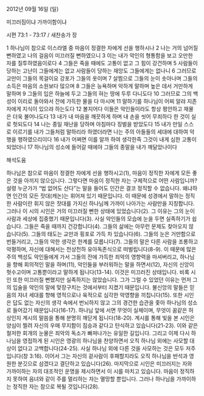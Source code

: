2012년 09월 16일 (일)

미끄러짐이냐 가까이함이냐



시편 73:1 - 73:17 / 새찬송가  장


1 하나님이 참으로 이스라엘 중 마음이 정결한 자에게 선을 행하시나 2 나는 거의 넘어질 뻔하였고 나의 걸음이 미끄러질 뻔하였으니 3 이는 내가 악인의 형통함을 보고 오만한 자를 질투하였음이로다 4 그들은 죽을 때에도 고통이 없고 그 힘이 강건하며 5 사람들이 당하는 고난이 그들에게는 없고 사람들이 당하는 재앙도 그들에게는 없나니 6 그러므로 교만이 그들의 목걸이요 강포가 그들의 옷이며 7 살찜으로 그들의 눈이 솟아나며 그들의 소득은 마음의 소원보다 많으며 8 그들은 능욕하며 악하게 말하며 높은 데서 거만하게 말하며 9 그들의 입은 하늘에 두고 그들의 혀는 땅에 두루 다니도다 10 그러므로 그의 백성이 이리로 돌아와서 잔에 가득한 물을 다 마시며 11 말하기를 하나님이 어찌 알랴 지존자에게 지식이 있으랴 하는도다 12 볼지어다 이들은 악인들이라도 항상 평안하고 재물은 더욱 불어나도다 13 내가 내 마음을 깨끗하게 하며 내 손을 씻어 무죄하다 한 것이 실로 헛되도다 14 나는 종일 재난을 당하며 아침마다 징벌을 받았도다 15 내가 만일 스스로 이르기를 내가 그들처럼 말하리라 하였더라면 나는 주의 아들들의 세대에 대하여 악행을 행하였으리이다 16 내가 어쩌면 이를 알까 하여 생각한즉 그것이 내게 심한 고통이 되었더니 17 하나님의 성소에 들어갈 때에야 그들의 종말을 내가 깨달았나이다

해석도움





하나님은 참으로 마음이 정결한 자에게 선을 행하시고(1), 마음이 정직한 자에게 모든 좋은 것을 아끼지 않으십니다. 그렇다면 마음이 정직한 자는 구체적으로 어떤 사람입니까? 설령 누군가가 “법 없어도 산다”는 말을 들어도 인간은 결코 정직할 수 없습니다. 왜냐하면 인간의 모든 잣대(캐논)는 휘어져 있기 때문입니다. 이 때문에 성경에서 말하는 정직한 사람이란 휘지 않은 잣대를 가지신 하나님께 가까이 나아가는 사람만을 지칭합니다. 
그러나 이 시의 시인은 거의 미끄러질 뻔한 상태에 있었습니다(2). 그 이유는 그의 눈이 사람과 세상에 집중했기 때문입니다(3). 사실 악인들의 모습에 눈을 두면 실족하기가 쉽습니다. 그들은 죽을 때까지 건강합니다(4). 그들의 삶에는 아무런 문제도 찾아오지 않습니다(5). 그들의 태도는 교만과 횡포로 가득 차 있습니다(6). 그들의 눈은 거만함으로 번들거리고, 그들의 악한 생각은 한계를 모릅니다(7). 그들의 말은 다른 사람을 조롱하고 악평하며, 자신에 대해서는 천상천하 유아독존식으로 떠벌립니다(8-9). 이 때문에 많은 주의 백성도 악인들에게 가서 그들의 잔에 가득한 죄악의 영향력을 마셔버리고, 하나님을 향해 회의적인 말을 하며(11), 악인들을 부러워하는 말을 하면서(12), 자신의 신앙이 헛수고이며 고통뿐이라고 말하게 됩니다(13-14). 이것은 미끄러진 상태입니다. 
비록 시인 또한 미끄러질 뻔했지만 실족하지는 않았습니다. 그가 그럴 수 있었던 이유는 먼저 그의 입술을 악인의 말에 맞장구치는 것에서부터 지켰기 때문입니다. 불신앙의 말들은 믿음의 자녀 세대를 향해 영적으로나 육적으로 심각한 악영향을 끼칩니다(15). 또한 시인은 답도 없는 자신의 생각 속에서 번뇌하지 않고 그의 경건한 습관을 좇아 하나님의 성소로 들어갔기 때문입니다(16-17). 하나님 앞에 서면 무엇이 실체이며, 무엇이 꿈같은 허상인지 계시의 말씀을 통해 분명히 깨닫게 됩니다(18-20). 계시를 통해 빛을 본 시인은 양심이 찔려 자신의 우매 무지함이 짐승과 같다고 탄식하고 있습니다(21-23). 이와 같은 철저한 회개의 눈물은 죄악의 독소가 빠져나가는 유일한 길입니다. 
그리고 이제 다시 하나님을 영접하게 된 시인은 영광의 하나님을 찬양하면서 오직 하나님 외에는 사모할 대상이 없다고 고백합니다(24-25). 사실 하나님 외에 다른 것을 사모하는 것은 모두 저주입니다(창 3:16). 이어서 그는 자신의 겉사람이 후패할지라도 오직 하나님을 반석과 영원한 분깃으로 삼겠다고 결단하고 있습니다(26). 마지막으로 시인은 미끄러지는 자와 가까이하는 자의 대조적인 운명을 제시하면서 이 시를 마치고 있습니다. 마음이 정직하지 못하여 음녀와 같이 주를 멀리하는 자는 멸망할 뿐입니다. 그러나 하나님을 가까이하는 정직한 자는 참으로 복될 것입니다(28).
